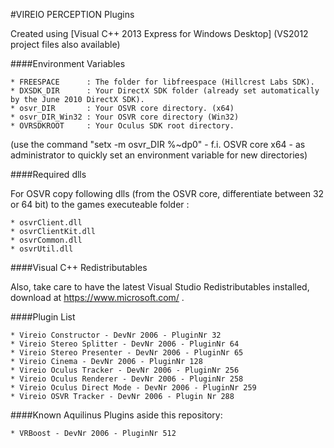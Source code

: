 #VIREIO PERCEPTION Plugins

Created using [Visual C++ 2013 Express for Windows Desktop] 
(VS2012 project files also available)

####Environment Variables

    * FREESPACE      : The folder for libfreespace (Hillcrest Labs SDK).
    * DXSDK_DIR      : Your DirectX SDK folder (already set automatically by the June 2010 DirectX SDK).
    * osvr_DIR       : Your OSVR core directory. (x64)
    * osvr_DIR_Win32 : Your OSVR core directory (Win32)
    * OVRSDKROOT     : Your Oculus SDK root directory.

(use the command "setx -m osvr_DIR %~dp0" - f.i. OSVR core x64 - as administrator to quickly set an environment variable for new directories)

####Required dlls

For OSVR copy following dlls (from the OSVR core, differentiate between 32 or 64 bit) to the games executeable folder :
    
    * osvrClient.dll
    * osvrClientKit.dll
    * osvrCommon.dll
    * osvrUtil.dll

####Visual C++ Redistributables

Also, take care to have the latest Visual Studio Redistributables installed, download at https://www.microsoft.com/ . 

####Plugin List

    * Vireio Constructor - DevNr 2006 - PluginNr 32
    * Vireio Stereo Splitter - DevNr 2006 - PluginNr 64
    * Vireio Stereo Presenter - DevNr 2006 - PluginNr 65
    * Vireio Cinema - DevNr 2006 - PluginNr 128
    * Vireio Oculus Tracker - DevNr 2006 - PluginNr 256
    * Vireio Oculus Renderer - DevNr 2006 - PluginNr 258
    * Vireio Oculus Direct Mode - DevNr 2006 - PluginNr 259
    * Vireio OSVR Tracker - DevNr 2006 - Plugin Nr 288

####Known Aquilinus Plugins aside this repository:

    * VRBoost - DevNr 2006 - PluginNr 512